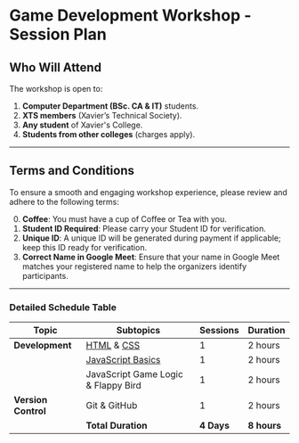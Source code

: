 # Game Development Workshop - Session Plan

## Who Will Attend
The workshop is open to:
1. **Computer Department (BSc. CA & IT)** students.
2. **XTS members** (Xavier’s Technical Society).
3. **Any student** of Xavier's College.
4. **Students from other colleges** (charges apply).

---

## Terms and Conditions

To ensure a smooth and engaging workshop experience, please review and adhere to the following terms:

0. **Coffee**: You must have a cup of Coffee or Tea with you.
1. **Student ID Required**: Please carry your Student ID for verification.
2. **Unique ID**: A unique ID will be generated during payment if applicable; keep this ID ready for verification.
3. **Correct Name in Google Meet**: Ensure that your name in Google Meet matches your registered name to help the organizers identify participants.

---

### Detailed Schedule Table

| Topic               | Subtopics                                               | Sessions   | Duration    |
| ------------------- | ------------------------------------------------------- | ---------- | ----------- |
| **Development**     | [HTML](./Resources/HTML.md) & [CSS](./Resources/CSS.md) | 1          | 2 hours     |
|                     | [JavaScript Basics](./Resources/JavaScript.md)          | 1          | 2 hours     |
|                     | JavaScript Game Logic & Flappy Bird                     | 1          | 2 hours     |
| **Version Control** | Git & GitHub                                            | 1          | 2 hours     |
|                     | **Total Duration**                                      | **4 Days** | **8 hours** |
